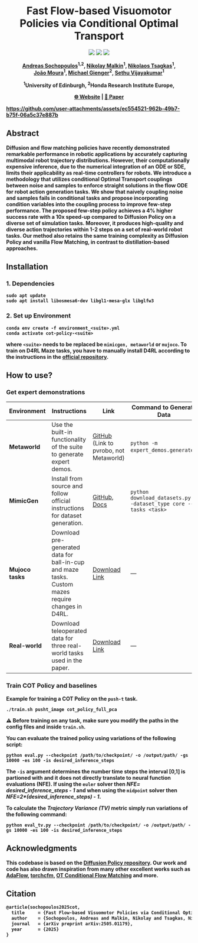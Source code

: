 <h1 align="center">Fast Flow-based Visuomotor Policies via Conditional Optimal Transport</h1>

<p align="center">
  <a href="https://www.arxiv.org/pdf/2505.01179"><img src="https://img.shields.io/badge/arXiv-2505.01179-b31b1b.svg?style=flat-square)"></a>
  <a href="https://github.com/psf/black"><img src="https://img.shields.io/badge/code%20style-black-000000.svg"></a>
  <a href="https://opensource.org/licenses/MIT"><img src="https://img.shields.io/badge/License-MIT-yellow.svg"></a>
</p>

<p align="center">
<b><a target="_blank" href="https://scholar.google.com/citations?user=6w9786sAAAAJ&hl=en">Andreas Sochopoulos</a><sup>1,2</sup>,
<b><a target="_blank" href="https://malkin1729.github.io/">Nikolay Malkin</a><sup>1</sup>,
<a target="_blank" href="https://tsagkas.github.io/">Nikolaos Tsagkas</a><sup>1</sup>,<br>
 <a target="_blank" href="https://scholar.google.co.uk/citations?user=1L5kTRcAAAAJ&hl=en">Jo&atilde;o Moura</a><sup>1</sup>,
<a target="_blank" href="https://scholar.google.de/citations?user=oU2jyxMAAAAJ&hl=de">Michael Gienger</a><sup>2</sup>,
<a target="_blank" href="https://homepages.inf.ed.ac.uk/svijayak/"> Sethu Vijayakumar</a><sup>1</sup>
</b></p>
<p align="center">
<sup>1</sup>University of Edinburgh,
<sup>2</sup>Honda Research Institute Europe,
</p>
</p>

<p align="center">
  <a href="https://ansocho.github.io/cot-policy/">🌐 Website</a> | 
  <a href="https://arxiv.org/abs/2505.01179">📝 Paper</a>
</p>


https://github.com/user-attachments/assets/ec554521-962b-49b7-b75f-06a5c37e887b





## Abstract
Diffusion and flow matching policies have recently demonstrated remarkable performance in robotic applications by accurately capturing multimodal robot trajectory distributions. However, their computationally expensive inference, due to the numerical integration of an ODE or SDE, limits their applicability as real-time controllers for robots. We introduce a methodology that utilizes conditional Optimal Transport couplings between noise and samples to enforce straight solutions in the flow ODE for robot action generation tasks. We show that naively coupling noise and samples fails in conditional tasks and propose incorporating condition variables into the coupling process to improve few-step performance. The proposed few-step policy achieves a 4% higher success rate with a 10x speed-up compared to Diffusion Policy on a diverse set of simulation tasks. Moreover, it produces high-quality and diverse action trajectories within 1-2 steps on a set of real-world robot tasks. Our method also retains the same training complexity as Diffusion Policy and vanilla Flow Matching, in contrast to distillation-based approaches.

## Installation

### 1. Dependencies
```
sudo apt update
sudo apt install libosmesa6-dev libgl1-mesa-glx libglfw3
```
### 2. Set up Environment
```
conda env create -f environment_<suite>.yml
conda activate cot-policy-<suite>
```
where `<suite>` needs to be replaced be `mimicgen, metaworld` or `mujoco`. To train on D4RL Maze tasks, you have to manually install D4RL according to the instructions in the [official repository](https://github.com/Farama-Foundation/D4RL).




## How to use?

### Get expert demonstrations
| **Environment**   | **Instructions**                                                                                                                                                          | **Link**                                                                                   | **Command to Generate Data**                   |
|-------------------|---------------------------------------------------------------------------------------------------------------------------------------------------------------------------|---------------------------------------------------------------------------------------------|------------------------------------------------|
| **Metaworld**     | Use the built-in functionality of the suite to generate expert demos.         | [GitHub](https://github.com/tsagkas/pvrobo) (Link to pvrobo, not Metaworld)                                                                                           | `python -m expert_demos.generate`* |
| **MimicGen**      | Install from source and follow official instructions for dataset generation.                                                                                              | [GitHub](https://github.com/NVlabs/mimicgen), [Docs](https://mimicgen.github.io/docs/datasets/mimicgen_corl_2023.html) | `python download_datasets.py --dataset_type core --tasks <task>`               |
| **Mujoco tasks**  | Download pre-generated data for ball-in-cup and maze tasks. Custom mazes require changes in D4RL.                                                                         | [Download Link](https://osf.io/6ezsg/?view_only=6f4f132715b347d7949c161b5197ff60)                                                                          | —                                              |
| **Real-world**    | Download teleoperated data for three real-world tasks used in the paper.                                                                                                  | [Download Link](https://osf.io/6ezsg/?view_only=6f4f132715b347d7949c161b5197ff60)                                                                          | —                                              |



### Train COT Policy and baselines
Example for training a COT Policy on the `push-t` task. 
```
./train.sh pusht_image cot_policy_full_pca 
```
:warning: Before training on any task, make sure you modify the paths in the config files and inside `train.sh`.

You can evaluate the trained policy using variations of the following script:

```
python eval.py --checkpoint /path/to/checkpoint/ -o /output/path/ -gs 10000 -es 100 -is desired_inference_steps
```
The `-is` argument determines the number time steps the interval [0,1] is partioned with and it does not directly translate to neural function evaluations (NFE). If using the `euler` solver then <em>NFE= desired_inference_steps - 1</em> and when using the `midpoint` solver then <em>NFE=2*(desired_inference_steps) - 1</em>.

To calculate the <em>Trajectory Variance (TV)</em> metric simply run variations of the following command:

```
python eval_tv.py --checkpoint /path/to/checkpoint/ -o /output/path/ -gs 10000 -es 100 -is desired_inference_steps
```

## Acknowledgments
This codebase is based on the [Diffusion Policy repository](https://github.com/real-stanford/diffusion_policy). Our work and code has also drawn inspiration from many other excellent works such as [AdaFlow](https://arxiv.org/abs/2402.04292), [torchcfm](https://github.com/atong01/conditional-flow-matching), [OT Conditional Flow Matching](https://arxiv.org/abs/2302.00482) and more. 

## Citation
```latex
@article{sochopoulos2025cot,
  title     = {Fast Flow-based Visuomotor Policies via Conditional Optimal Transport Couplings},
  author    = {Sochopoulos, Andreas and Malkin, Nikolay and Tsagkas, Nikolaos and Moura, João and Gienger, Michael and Vijayakumar, Sethu},
  journal   = {arXiv preprint arXiv:2505.01179},
  year      = {2025}
}
```

